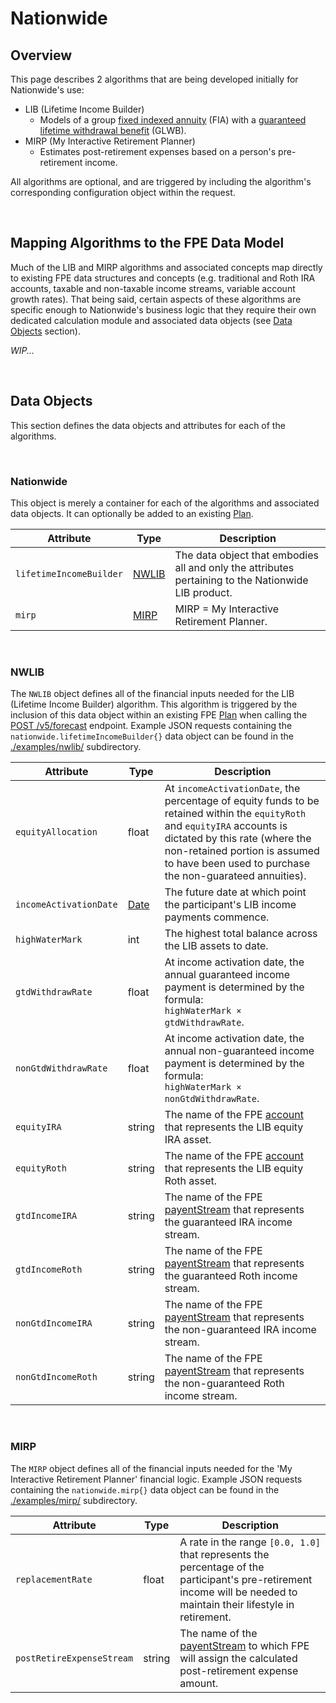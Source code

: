 # Nationwide

## Overview

This page describes 2 algorithms that are being developed initially for Nationwide's use:

- LIB (Lifetime Income Builder)
    - Models of a group [fixed indexed annuity](https://www.investopedia.com/terms/i/indexedannuity.asp) (FIA) with a [guaranteed lifetime withdrawal benefit](https://www.investopedia.com/terms/g/glwb.asp) (GLWB).
- MIRP (My Interactive Retirement Planner)
    - Estimates post-retirement expenses based on a person's pre-retirement income.

All algorithms are optional, and are triggered by including the algorithm's corresponding configuration object within the request.

<br/>

## Mapping Algorithms to the FPE Data Model

Much of the LIB and MIRP algorithms and associated concepts map directly to existing FPE data structures and concepts (e.g. traditional and Roth IRA accounts, taxable and non-taxable income streams, variable account growth rates).  That being said, certain aspects of these algorithms are specific enough to Nationwide's business logic that they require their own dedicated calculation module and associated data objects (see [Data Objects](#data-objects) section).

_WIP..._

<br/>

## Data Objects

This section defines the data objects and attributes for each of the algorithms.

<br/>

### Nationwide

This object is merely a container for each of the algorithms and associated data objects.  It can optionally be added to an existing [Plan](../datatypes.md#plan).

| Attribute  | Type | Description |
| ---------- | ---- | ----------- |
| `lifetimeIncomeBuilder` | [NWLIB](#nwlib) | The data object that embodies all and only the attributes pertaining to the Nationwide LIB product. |
| `mirp` | [MIRP](#mirp) | MIRP = My Interactive Retirement Planner. |

<br/>

### NWLIB

The `NWLIB` object defines all of the financial inputs needed for the LIB (Lifetime Income Builder) algorithm.  This algorithm is triggered by the inclusion of this data object within an existing FPE [Plan](../datatypes.md#plan) when calling the [POST&nbsp;/v5/forecast](../README.md#post-v5forecast) endpoint.  Example JSON requests containing the `nationwide.lifetimeIncomeBuilder{}` data object can be found in the [./examples/nwlib/](./examples/nwlib/) subdirectory.


| Attribute  | Type | Description |
| ---------- | ---- | ----------- |
| `equityAllocation` | float | At `incomeActivationDate`, the percentage of equity funds to be retained within the `equityRoth` and `equityIRA` accounts is dictated by this rate (where the non-retained portion is assumed to have been used to purchase the non-guarateed annuities). |
| `incomeActivationDate` | [Date](../datatypes.md#date) | The future date at which point the participant's LIB income payments commence. |
| `highWaterMark` | int | The highest total balance across the LIB assets to date. |
| `gtdWithdrawRate` | float | At income activation date, the annual guaranteed income payment is determined by the formula:<br/>`highWaterMark × gtdWithdrawRate`. |
| `nonGtdWithdrawRate` | float | At income activation date, the annual non-guaranteed income payment is determined by the formula:<br/>`highWaterMark × nonGtdWithdrawRate`. |
| `equityIRA` | string | The name of the FPE [account](../datatypes.md#account) that represents the LIB equity IRA asset. |
| `equityRoth` | string | The name of the FPE [account](../datatypes.md#account) that represents the LIB equity Roth asset. |
| `gtdIncomeIRA` | string | The name of the FPE [payentStream](../datatypes.md#paymentstream) that represents the guaranteed IRA income stream. |
| `gtdIncomeRoth` | string | The name of the FPE [payentStream](../datatypes.md#paymentstream) that represents the guaranteed Roth income stream. |
| `nonGtdIncomeIRA` | string | The name of the FPE [payentStream](../datatypes.md#paymentstream) that represents the non-guaranteed IRA income stream. |
| `nonGtdIncomeRoth` | string | The name of the FPE [payentStream](../datatypes.md#paymentstream) that represents the non-guaranteed Roth income stream. |

<br/>

### MIRP

The `MIRP` object defines all of the financial inputs needed for the 'My Interactive Retirement Planner' financial logic.  Example JSON requests containing the `nationwide.mirp{}` data object can be found in the [./examples/mirp/](./examples/mirp/) subdirectory.

| Attribute  | Type | Description |
| ---------- | ---- | ----------- |
| `replacementRate` | float | A rate in the range `[0.0, 1.0]` that represents the percentage of the participant's pre-retirement income will be needed to maintain their lifestyle in retirement. |
| `postRetireExpenseStream` | string | The name of the [payentStream](../datatypes.md#paymentstream) to which FPE will assign the calculated post-retirement expense amount. |
